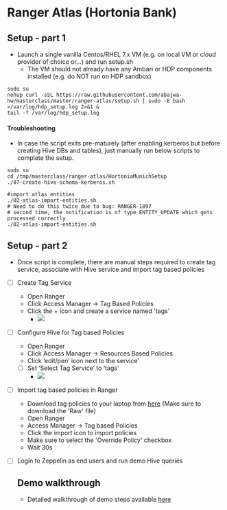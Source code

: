 # Ranger Atlas (Hortonia Bank)

## Setup - part 1

- Launch a single vanilla Centos/RHEL 7.x VM (e.g. on local VM or cloud provider of choice or...) and run setup.sh
  - The VM should not already have any Ambari or HDP components installed (e.g. do NOT run on HDP sandbox)
```
sudo su
nohup curl -sSL https://raw.githubusercontent.com/abajwa-hw/masterclass/master/ranger-atlas/setup.sh | sudo -E bash  >/var/log/hdp_setup.log 2>&1 &
tail -f /var/log/hdp_setup.log
```

#### Troubleshooting 
- In case the script exits pre-maturely (after enabling kerberos but before creating Hive DBs and tables), just manually run below scripts to complete the setup.
```
sudo su
cd /tmp/masterclass/ranger-atlas/HortoniaMunichSetup
./07-create-hive-schema-kerberos.sh

#import atlas entities
./02-atlas-import-entities.sh
# Need to do this twice due to bug: RANGER-1897
# second time, the notification is of type ENTITY_UPDATE which gets processed correctly
./02-atlas-import-entities.sh
```

## Setup - part 2

- Once script is complete, there are manual steps required to create tag service, associate with Hive service and import tag based policies 

- [ ] Create Tag Service
  - Open Ranger
  - Click Access Manager -> Tag Based Policies
  - Click the + icon and create a service named 'tags'
    - ![](./media/screenshot-ranger-add-tag-service.png)

- [ ] Configure Hive for Tag based Policies
  - Open Ranger
  - Click Access Manager -> Resources Based Policies
  - Click ‘edit/pen’ icon next to the service’
  - [ ] Set ‘Select Tag Service’ to ‘tags’
    - ![](./media/screenshot-ranger-configure-hive-tag-service.png)

- [ ] Import tag based policies in Ranger
  - Download tag policies to your laptop from [here](./Scripts/ranger-policies-tags.json) (Make sure to download the 'Raw' file)
  - Open Ranger
  - Access Manager -> Tag based Policies
  - Click the import icon to import policies
  - Make sure to select the 'Override Policy' checkbox
  - Wait 30s
  

- [ ] Login to Zeppelin as end users and run demo Hive queries

  ## Demo walkthrough
  
  - Detailed walkthrough of demo steps available [here](https://community.hortonworks.com/articles/151939/hdp-securitygovernance-demo-kit.html)

